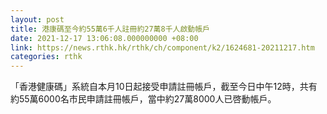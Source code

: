 ```yaml
---
layout: post
title: 港康碼至今約55萬6千人註冊約27萬8千人啟動帳戶
date: 2021-12-17 13:06:08.000000000 +08:00
link: https://news.rthk.hk/rthk/ch/component/k2/1624681-20211217.htm
categories: rthk
---
```


「香港健康碼」系統自本月10日起接受申請註冊帳戶，截至今日中午12時，共有約55萬6000名市民申請註冊帳戶，當中約27萬8000人已啓動帳戶。
